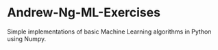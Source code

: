 # Andrew-Ng-ML-Exercises
Simple implementations of basic Machine Learning algorithms in Python using Numpy.

